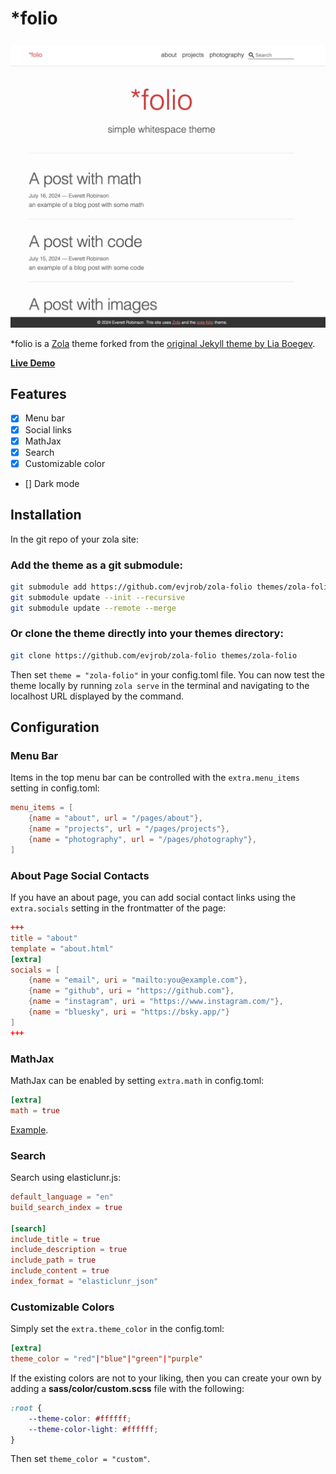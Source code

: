# *folio

[![zola-folio](static/img/zola-folio.png)](https://zola-folio.pages.dev/)

*folio is a [Zola](https://www.getzola.org) theme forked from the [original Jekyll theme by Lia Boegev](https://github.com/bogoli/-folio/tree/master).

**[Live Demo](https://zola-folio.pages.dev/)**

## Features

- [x] Menu bar
- [x] Social links
- [x] MathJax
- [x] Search
- [x] Customizable color
- [] Dark mode

## Installation

In the git repo of your zola site:

### Add the theme as a git submodule:

```bash
git submodule add https://github.com/evjrob/zola-folio themes/zola-folio
git submodule update --init --recursive
git submodule update --remote --merge
```

### Or clone the theme directly into your themes directory:

```bash
git clone https://github.com/evjrob/zola-folio themes/zola-folio
```

Then set `theme = "zola-folio"` in your config.toml file. You can now test the theme locally by running `zola serve` in the terminal and navigating to the localhost URL displayed by the command.

## Configuration

### Menu Bar

Items in the top menu bar can be controlled with the `extra.menu_items` setting in config.toml:

```toml
menu_items = [
    {name = "about", url = "/pages/about"},
    {name = "projects", url = "/pages/projects"},
    {name = "photography", url = "/pages/photography"},
]
```

### About Page Social Contacts

If you have an about page, you can add social contact links using the `extra.socials` setting in the frontmatter of the page:

```toml
+++
title = "about"
template = "about.html"
[extra]
socials = [
	{name = "email", uri = "mailto:you@example.com"},
	{name = "github", uri = "https://github.com"},
	{name = "instagram", uri = "https://www.instagram.com/"},
	{name = "bluesky", uri = "https://bsky.app/"}
]
+++
```

### MathJax

MathJax can be enabled by setting `extra.math` in config.toml:

```toml
[extra]
math = true
```
[Example](https://zola-folio.pages.dev/math/).

### Search

Search using elasticlunr.js:

```toml
default_language = "en"
build_search_index = true

[search]
include_title = true
include_description = true
include_path = true
include_content = true
index_format = "elasticlunr_json"
```

### Customizable Colors

Simply set the `extra.theme_color` in the config.toml:

```toml
[extra]
theme_color = "red"|"blue"|"green"|"purple"
```
If the existing colors are not to your liking, then you can create your own by adding a **sass/color/custom.scss** file with the following:

```scss
:root {
    --theme-color: #ffffff;
    --theme-color-light: #ffffff;
}
```
Then set `theme_color = "custom"`.